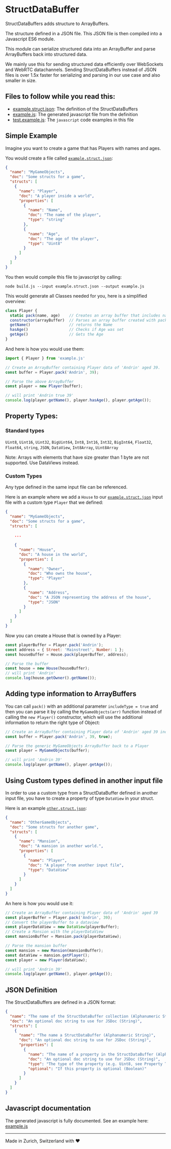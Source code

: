 # StructDataBuffer
StructDataBuffers adds structure to ArrayBuffers.

The structure defined in a JSON file.
This JSON file is then compiled into a Javascript ES6 module.

This module can serialize structured data into an ArrayBuffer and
parse ArrayBuffers back into structured data.

We mainly use this for sending structured data efficiently over WebSockets and WebRTC datachannels.
Sending StructDataBuffers instead of JSON files is over 1.5x faster for serializing and parsing in our use case and also smaller in size. 
## Files to follow while you read this:
* [example.struct.json](test/generated/example.struct.json): The definition of the StructDataBuffers
* [example.js](test/generated/example.js): The generated javascript file from the definition
* [test.example.js](test/test.example.js): The `javascript` code examples in this file

## Simple Example

Imagine you want to create a game that has Players with names and ages.

You would create a file called [`example.struct.json`](test/generated/example.struct.json):
```json
{
  "name": "MyGameObjects",
  "doc": "Some structs for a game",
  "structs": [
    {
      "name": "Player",
      "doc": "A player inside a world",
      "properties": [
        {
          "name": "Name",
          "doc": "The name of the player",
          "type": "string"
        },
        {
          "name": "Age",
          "doc": "The age of the player",
          "type": "Uint8"
        }
      ]
    }
  ]
}
```
You then would compile this file to javascript by calling:
```shell
node build.js --input example.struct.json --output example.js
```
This would generate all Classes needed for you, here is a simplified overview:

```javascript
class Player {
  static pack(name, age)    // Creates an array buffer that includes name & age
  constructor(arrayBuffer)  // Parses an array buffer created with pack()
  getName()                 // returns the Name
  hasAge()                  // Checks if Age was set
  getAge()                  // Gets the Age
}
```
And here is how you would use them:
```javascript
import { Player } from 'example.js'

// Create an ArrayBuffer containing Player data of 'Andrin' aged 39.
const buffer = Player.pack('Andrin', 39);

// Parse the above ArrayBuffer
const player = new Player(buffer);

// will print 'Andrin true 39'
console.log(player.getName(), player.hasAge(), player.getAge());
```

## Property Types:
### Standard types
`Uint8`, `Uint16`, `Uint32`, `BigUint64`, `Int8`, `Int16`, `Int32`, `BigInt64`, `Float32`, `Float64`, `string`, `JSON`, `DataView`, `Int8Array`, `Uint8Array`

Note: Arrays with elements that have size greater than 1 byte are not supported. Use DataViews instead.

### Custom Types
Any type defined in the same input file can be referenced.

Here is an example where we add a `House` to our [`example.struct.json`](test/generated/example.struct.json) input file with a custom type `Player` that we defined:
```json
{
  "name": "MyGameObjects",
  "doc": "Some structs for a game",
  "structs": [
    
    ...
    
    {
      "name": "House",
      "doc": "A house in the world",
      "properties": [
        {
          "name": "Owner",
          "doc": "Who owns the house",
          "type": "Player"
        },
        {
          "name": "Address",
          "doc": "A JSON representing the address of the house",
          "type": "JSON"
        }
      ]
    }
  ]
}
```
Now you can create a House that is owned by a Player:
```javascript
const playerBuffer = Player.pack('Andrin');
const address = { Street: 'Mainstreet', Number: 1 };
const houseBuffer = House.pack(playerBuffer, address);

// Parse the buffer
const house = new House(houseBuffer);
// will print 'Andrin'
console.log(house.getOwner().getName());
```
## Adding type information to ArrayBuffers
You can  call `pack()` with an additional parameter `includeType = true` and then you can parse it by calling the `MyGameObjects(arr)` function instead of calling the `new Player()` constructor, which will use the additional information to return the right type of Object:
```javascript
// Create an ArrayBuffer containing Player data of 'Andrin' aged 39 including type information.
const buffer = Player.pack('Andrin', 39, true);

// Parse the generic MyGameObjects ArrayBuffer back to a Player
const player = MyGameObjects(buffer);

// will print 'Andrin 39'
console.log(player.getName(), player.getAge());
```
## Using Custom types defined in another input file
In order to use a custom type from a StructDataBuffer defined in another input file,
you have to create a property of type `DataView` in your struct.

Here is an example [`other.struct.json`](test/generated/other.struct.json):
```json
{
  "name": "OtherGameObjects",
  "doc": "Some structs for another game",
  "structs": [
    {
      "name": "Mansion",
      "doc": "A mansion in another world.",
      "properties": [
        {
          "name": "Player",
          "doc": "A player from another input file",
          "type": "DataView"
        }
      ]
    }
  ]
}
```
An here is how you would use it:
```javascript
// Create an ArrayBuffer containing Player data of 'Andrin' aged 39
const playerBuffer = Player.pack('Andrin', 39);
// Convert the playerBuffer to a dataview
const playerDataView = new DataView(playerBuffer);
// Create a Mansion with the playerDataView
const mansionBuffer = Mansion.pack(playerDataView);

// Parse the mansion buffer
const mansion = new Mansion(mansionBuffer);
const dataView = mansion.getPlayer();
const player = new Player(dataView);

// will print 'Andrin 39'
console.log(player.getName(), player.getAge());
```

## JSON Definition
The StructDataBuffers are defined in a JSON format:
```json
{
  "name": "The name of the StructDataBuffer collection (Alphanumeric String)",
  "doc": "An optional doc string to use for JSDoc (String)",
  "structs": [
    {
      "name": "The name a StructDataBuffer (Alphanumeric String)",
      "doc": "An optional doc string to use for JSDoc (String)",
      "properties": [
        {
          "name": "The name of a property in the StructDataBuffer (Alphanumeric String)",
          "doc": "An optional doc string to use for JSDoc (String)",
          "type": "The type of the property (e.g. Uint8, see Property Types)",
          "optional": "If this property is optional (Boolean)"
        }
      ]
    }
  ]
}
```

## Javascript documentation

The generated javascript is fully documented.
See an example here: [example.js](test/generated/example.js)

---
Made in Zurich, Switzerland with :heart:
